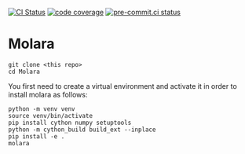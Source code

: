[![CI Status](https://github.com/Molara-Lab/Molara/actions/workflows/test.yml/badge.svg)](https://github.com/Molara-Lab/Molara/actions/workflows/test.yml)
[![code coverage](https://img.shields.io/codecov/c/gh/Molara-Lab/Molara)](https://codecov.io/gh/Molara-Lab/Molara)
[![pre-commit.ci status](https://results.pre-commit.ci/badge/github/Molara-Lab/Molara/main.svg)](https://results.pre-commit.ci/latest/github/Molara-Lab/Molara/main)
# Molara
```
git clone <this repo>
cd Molara
```
You first need to create a virtual environment and activate it in order to install molara as follows:
```
python -m venv venv
source venv/bin/activate
pip install cython numpy setuptools
python -m cython_build build_ext --inplace
pip install -e .
molara
```
